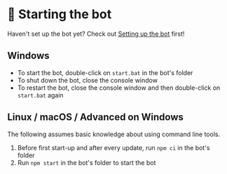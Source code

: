 # 🏃 Starting the bot
Haven't set up the bot yet? Check out [Setting up the bot](setup.md) first!

## Windows
* To start the bot, double-click on `start.bat` in the bot's folder
* To shut down the bot, close the console window
* To restart the bot, close the console window and then double-click on `start.bat` again

## Linux / macOS / Advanced on Windows
The following assumes basic knowledge about using command line tools.
1. Before first start-up and after every update, run `npm ci` in the bot's folder
2. Run `npm start` in the bot's folder to start the bot
